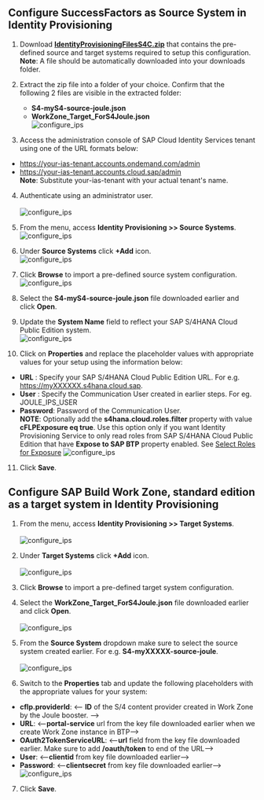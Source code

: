 ## **Configure SuccessFactors as Source System in Identity Provisioning**

1. Download [**IdentityProvisioningFilesS4C.zip**](https://github.com/hjudgesac/JouleS4Public/raw/main/configure_identity_provisioning/files/IdentityProvisioningFilesS4C.zip) that contains the pre-defined source and target systems required to setup this configuration.</br>
**Note**: A file should be automatically downloaded into your downloads folder.
2. Extract the zip file into a folder of your choice.  Confirm that the following 2 files are visible in the extracted folder:
   * **S4-myS4-source-joule.json**
   * **WorkZone_Target_ForS4Joule.json**</br>
![configure_ips](0-2.jpg)

3. Access the administration console of SAP Cloud Identity Services tenant using one of the URL formats below:
  * https://your-ias-tenant.accounts.ondemand.com/admin
  * https://your-ias-tenant.accounts.cloud.sap/admin              
  **Note**: Substitute your-ias-tenant with your actual tenant's name.
4. Authenticate using an administrator user.</br>                
![configure_ips](0-1.jpg)

5. From the menu, access **Identity Provisioning >> Source Systems**.</br>
![configure_ips](2.jpg)

6. Under **Source Systems** click **+Add** icon.</br>
![configure_ips](3.jpg)

7. Click **Browse** to import a pre-defined source system configuration.</br>
![configure_ips](4.jpg)

8. Select the **S4-myS4-source-joule.json** file downloaded earlier and click **Open**.

9. Update the **System Name** field to reflect your SAP S/4HANA Cloud Public Edition system.</br>
![configure_ips](5.jpg)

10. Click on **Properties** and replace the placeholder values with appropriate values for your setup using the information below:
  * **URL** : Specify your SAP S/4HANA Cloud Public Edition URL.  For e.g. https://myXXXXXX.s4hana.cloud.sap.
  * **User** : Specify the Communication User created in earlier steps.  For eg. JOULE_IPS_USER
  * **Password**: Password of the Communication User.</br>
  **NOTE**: Optionally add the **s4hana.cloud.roles.filter** property with value **cFLPExposure eq true**.  Use this option only if you want Identity Provisioning 
  Service to only read roles from SAP S/4HANA Cloud Public Edition that have **Expose to SAP BTP** property enabled.  See [Select Roles for Exposure](https://help.sap.com/docs/SAP_S4HANA_CLOUD/4fc8d03390c342da8a60f8ee387bca1a/e0ba77cfec8b4b05ab8ccb163b914f67.html?locale=de-DEversion=2208.503&version=2408.VAL)
  ![configure_ips](6.jpg)

11. Click **Save**.


## **Configure SAP Build Work Zone, standard edition as a target system in Identity Provisioning**

1. From the menu, access **Identity Provisioning >> Target Systems**.</br>      
![configure_ips](7.jpg)

2. Under **Target Systems** click **+Add** icon.</br>                 
![configure_ips](8.jpg)

3. Click **Browse** to import a pre-defined target system configuration.
4. Select the **WorkZone_Target_ForS4Joule.json** file downloaded earlier and click **Open**.</br>      
![configure_ips](9.jpg)

5. From the **Source System** dropdown make sure to select the source system created earlier.  For e.g. **S4-myXXXXX-source-joule**.</br>  
![configure_ips](10.jpg)

6. Switch to the **Properties** tab and update the following placeholders with the appropriate values for your system:
 * **cflp.providerId**: <-- **ID** of the S/4 content provider created in Work Zone by the Joule booster. -->
 * **URL**: <--**portal-service** url from the key file downloaded earlier when we create Work Zone instance in BTP-->
 * **OAuth2TokenServiceURL**: <--**url** field from the key file downloaded earlier.  Make sure to add **/oauth/token** to end of the URL-->
 * **User**: <--**clientid** from key file downloaded earlier-->
 * **Password**: <--**clientsecret** from key file downloaded earlier--></br>
 ![configure_ips](11.jpg)
 
 7. Click **Save**.
